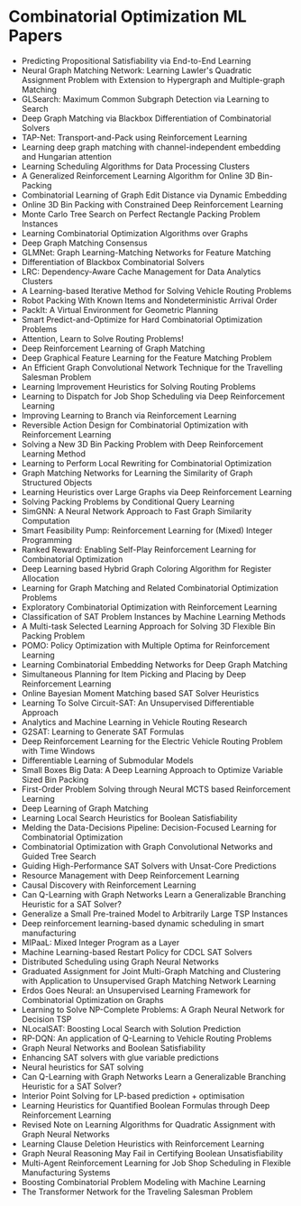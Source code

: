 # Combinatorial Optimization ML Papers

<ul>

                             

 <li><a target="_blank" href="https://github.com/manjunath5496/Combinatorial-Optimization-ML-Papers/blob/master/c(1).pdf" style="text-decoration:none;">Predicting Propositional
Satisfiability via End-to-End Learning</a></li>

 <li><a target="_blank" href="https://github.com/manjunath5496/Combinatorial-Optimization-ML-Papers/blob/master/c(2).pdf" style="text-decoration:none;">Neural Graph Matching Network: Learning Lawler's Quadratic Assignment Problem with Extension to Hypergraph and Multiple-graph Matching</a></li>

<li><a target="_blank" href="https://github.com/manjunath5496/Combinatorial-Optimization-ML-Papers/blob/master/c(3).pdf" style="text-decoration:none;">GLSearch: Maximum Common Subgraph Detection via Learning to Search</a></li>
 <li><a target="_blank" href="https://github.com/manjunath5496/Combinatorial-Optimization-ML-Papers/blob/master/c(4).pdf" style="text-decoration:none;">Deep Graph Matching via Blackbox Differentiation of Combinatorial Solvers</a></li>                              
<li><a target="_blank" href="https://github.com/manjunath5496/Combinatorial-Optimization-ML-Papers/blob/master/c(5).pdf" style="text-decoration:none;">TAP-Net: Transport-and-Pack using Reinforcement Learning</a></li>
<li><a target="_blank" href="https://github.com/manjunath5496/Combinatorial-Optimization-ML-Papers/blob/master/c(6).pdf" style="text-decoration:none;">Learning deep graph matching with channel-independent embedding and Hungarian attention</a></li>
 <li><a target="_blank" href="https://github.com/manjunath5496/Combinatorial-Optimization-ML-Papers/blob/master/c(7).pdf" style="text-decoration:none;">Learning Scheduling Algorithms for Data Processing Clusters</a></li>

 <li><a target="_blank" href="https://github.com/manjunath5496/Combinatorial-Optimization-ML-Papers/blob/master/c(8).pdf" style="text-decoration:none;"> A Generalized Reinforcement Learning Algorithm for Online 3D Bin-Packing</a></li>
   <li><a target="_blank" href="https://github.com/manjunath5496/Combinatorial-Optimization-ML-Papers/blob/master/c(9).pdf" style="text-decoration:none;">Combinatorial Learning of Graph Edit Distance via Dynamic Embedding</a></li>
  
   
 <li><a target="_blank" href="https://github.com/manjunath5496/Combinatorial-Optimization-ML-Papers/blob/master/c(10).pdf" style="text-decoration:none;">Online 3D Bin Packing with Constrained Deep Reinforcement Learning </a></li>                              
<li><a target="_blank" href="https://github.com/manjunath5496/Combinatorial-Optimization-ML-Papers/blob/master/c(11).pdf" style="text-decoration:none;">Monte Carlo Tree Search on Perfect Rectangle Packing Problem Instances</a></li>
<li><a target="_blank" href="https://github.com/manjunath5496/Combinatorial-Optimization-ML-Papers/blob/master/c(12).pdf" style="text-decoration:none;">Learning Combinatorial Optimization Algorithms over Graphs</a></li>
<li><a target="_blank" href="https://github.com/manjunath5496/Combinatorial-Optimization-ML-Papers/blob/master/c(13).pdf" style="text-decoration:none;">Deep Graph Matching Consensus</a></li>

<li><a target="_blank" href="https://github.com/manjunath5496/Combinatorial-Optimization-ML-Papers/blob/master/c(14).pdf" style="text-decoration:none;">GLMNet: Graph Learning-Matching Networks for Feature Matching</a></li>
                              
<li><a target="_blank" href="https://github.com/manjunath5496/Combinatorial-Optimization-ML-Papers/blob/master/c(15).pdf" style="text-decoration:none;">Differentiation of Blackbox Combinatorial Solvers</a></li>

<li><a target="_blank" href="https://github.com/manjunath5496/Combinatorial-Optimization-ML-Papers/blob/master/c(16).pdf" style="text-decoration:none;">LRC: Dependency-Aware Cache Management
for Data Analytics Clusters</a></li>

  <li><a target="_blank" href="https://github.com/manjunath5496/Combinatorial-Optimization-ML-Papers/blob/master/c(17).pdf" style="text-decoration:none;">A Learning-based Iterative Method for Solving Vehicle Routing Problems</a></li>   
  
<li><a target="_blank" href="https://github.com/manjunath5496/Combinatorial-Optimization-ML-Papers/blob/master/c(18).pdf" style="text-decoration:none;">Robot Packing With Known Items and Nondeterministic Arrival Order</a></li> 

  
<li><a target="_blank" href="https://github.com/manjunath5496/Combinatorial-Optimization-ML-Papers/blob/master/c(19).pdf" style="text-decoration:none;">PackIt: A Virtual Environment for Geometric Planning</a></li> 

<li><a target="_blank" href="https://github.com/manjunath5496/Combinatorial-Optimization-ML-Papers/blob/master/c(20).pdf" style="text-decoration:none;">Smart Predict-and-Optimize for Hard Combinatorial Optimization Problems</a></li>

<li><a target="_blank" href="https://github.com/manjunath5496/Combinatorial-Optimization-ML-Papers/blob/master/c(21).pdf" style="text-decoration:none;">Attention, Learn to Solve Routing Problems!</a></li>
<li><a target="_blank" href="https://github.com/manjunath5496/Combinatorial-Optimization-ML-Papers/blob/master/c(22).pdf" style="text-decoration:none;">Deep Reinforcement Learning of Graph Matching</a></li> 
 <li><a target="_blank" href="https://github.com/manjunath5496/Combinatorial-Optimization-ML-Papers/blob/master/c(23).pdf" style="text-decoration:none;">Deep Graphical Feature Learning for the Feature Matching Problem</a></li> 
 

   <li><a target="_blank" href="https://github.com/manjunath5496/Combinatorial-Optimization-ML-Papers/blob/master/c(24).pdf" style="text-decoration:none;">An Efficient Graph Convolutional Network Technique for the Travelling Salesman Problem</a></li>
 
   <li><a target="_blank" href="https://github.com/manjunath5496/Combinatorial-Optimization-ML-Papers/blob/master/c(25).pdf" style="text-decoration:none;">Learning Improvement Heuristics for Solving Routing Problems</a></li>                              
 <li><a target="_blank" href="https://github.com/manjunath5496/Combinatorial-Optimization-ML-Papers/blob/master/c(26).pdf" style="text-decoration:none;">Learning to Dispatch for Job Shop Scheduling via Deep Reinforcement Learning</a></li>
 <li><a target="_blank" href="https://github.com/manjunath5496/Combinatorial-Optimization-ML-Papers/blob/master/c(27).pdf" style="text-decoration:none;">Improving Learning to Branch via Reinforcement Learning</a></li>
   
 
   <li><a target="_blank" href="https://github.com/manjunath5496/Combinatorial-Optimization-ML-Papers/blob/master/c(28).pdf" style="text-decoration:none;">Reversible Action Design for Combinatorial Optimization with Reinforcement Learning</a></li>
 
   <li><a target="_blank" href="https://github.com/manjunath5496/Combinatorial-Optimization-ML-Papers/blob/master/c(29).pdf" style="text-decoration:none;">Solving a New 3D Bin Packing Problem with Deep Reinforcement Learning Method </a></li>                              

  <li><a target="_blank" href="https://github.com/manjunath5496/Combinatorial-Optimization-ML-Papers/blob/master/c(30).pdf" style="text-decoration:none;">Learning to Perform Local Rewriting for Combinatorial Optimization</a></li>
 
   <li><a target="_blank" href="https://github.com/manjunath5496/Combinatorial-Optimization-ML-Papers/blob/master/c(31).pdf" style="text-decoration:none;">Graph Matching Networks for Learning the Similarity of Graph Structured Objects</a></li> 
    <li><a target="_blank" href="https://github.com/manjunath5496/Combinatorial-Optimization-ML-Papers/blob/master/c(32).pdf" style="text-decoration:none;">Learning Heuristics over Large Graphs via Deep Reinforcement Learning</a></li> 

   <li><a target="_blank" href="https://github.com/manjunath5496/Combinatorial-Optimization-ML-Papers/blob/master/c(33).pdf" style="text-decoration:none;">Solving Packing Problems by Conditional Query Learning</a></li>                              

  <li><a target="_blank" href="https://github.com/manjunath5496/Combinatorial-Optimization-ML-Papers/blob/master/c(34).pdf" style="text-decoration:none;">SimGNN: A Neural Network Approach to Fast Graph Similarity Computation</a></li> 
 
  <li><a target="_blank" href="https://github.com/manjunath5496/Combinatorial-Optimization-ML-Papers/blob/master/c(35).pdf" style="text-decoration:none;">Smart Feasibility Pump: Reinforcement Learning for (Mixed) Integer Programming</a></li> 

  <li><a target="_blank" href="https://github.com/manjunath5496/Combinatorial-Optimization-ML-Papers/blob/master/c(36).pdf" style="text-decoration:none;">Ranked Reward: Enabling Self-Play Reinforcement Learning for Combinatorial Optimization</a></li> 
 
<li><a target="_blank" href="https://github.com/manjunath5496/Combinatorial-Optimization-ML-Papers/blob/master/c(37).pdf" style="text-decoration:none;">Deep Learning based Hybrid Graph Coloring Algorithm for Register Allocation</a></li>
 <li><a target="_blank" href="https://github.com/manjunath5496/Combinatorial-Optimization-ML-Papers/blob/master/c(38).pdf" style="text-decoration:none;">Learning for Graph Matching and Related Combinatorial Optimization Problems</a></li>
<li><a target="_blank" href="https://github.com/manjunath5496/Combinatorial-Optimization-ML-Papers/blob/master/c(39).pdf" style="text-decoration:none;">Exploratory Combinatorial Optimization with Reinforcement Learning</a></li>
 <li><a target="_blank" href="https://github.com/manjunath5496/Combinatorial-Optimization-ML-Papers/blob/master/c(40).pdf" style="text-decoration:none;">Classification of SAT Problem Instances by Machine Learning Methods</a></li>                              
<li><a target="_blank" href="https://github.com/manjunath5496/Combinatorial-Optimization-ML-Papers/blob/master/c(41).pdf" style="text-decoration:none;">A Multi-task Selected Learning Approach for Solving 3D Flexible Bin Packing Problem</a></li>
<li><a target="_blank" href="https://github.com/manjunath5496/Combinatorial-Optimization-ML-Papers/blob/master/c(42).pdf" style="text-decoration:none;">POMO: Policy Optimization with Multiple Optima for Reinforcement Learning</a></li>
 
  <li><a target="_blank" href="https://github.com/manjunath5496/Combinatorial-Optimization-ML-Papers/blob/master/c(43).pdf" style="text-decoration:none;">Learning Combinatorial Embedding Networks for Deep Graph Matching</a></li>
 <li><a target="_blank" href="https://github.com/manjunath5496/Combinatorial-Optimization-ML-Papers/blob/master/c(44).pdf" style="text-decoration:none;">Simultaneous Planning for Item Picking and Placing by Deep Reinforcement Learning</a></li>
   <li><a target="_blank" href="https://github.com/manjunath5496/Combinatorial-Optimization-ML-Papers/blob/master/c(45).pdf" style="text-decoration:none;">Online Bayesian Moment Matching based SAT Solver Heuristics</a></li>  
   
<li><a target="_blank" href="https://github.com/manjunath5496/Combinatorial-Optimization-ML-Papers/blob/master/c(46).pdf" style="text-decoration:none;">Learning To Solve Circuit-SAT: An Unsupervised Differentiable Approach </a></li> 
                             
<li><a target="_blank" href="https://github.com/manjunath5496/Combinatorial-Optimization-ML-Papers/blob/master/c(47).pdf" style="text-decoration:none;">Analytics and Machine Learning in Vehicle Routing Research</a></li>
<li><a target="_blank" href="https://github.com/manjunath5496/Combinatorial-Optimization-ML-Papers/blob/master/c(48).pdf" style="text-decoration:none;">G2SAT: Learning to Generate SAT Formulas</a></li>

<li><a target="_blank" href="https://github.com/manjunath5496/Combinatorial-Optimization-ML-Papers/blob/master/c(49).pdf" style="text-decoration:none;">Deep Reinforcement Learning for the Electric Vehicle Routing Problem with Time Windows</a></li>
                              
<li><a target="_blank" href="https://github.com/manjunath5496/Combinatorial-Optimization-ML-Papers/blob/master/c(50).pdf" style="text-decoration:none;">Differentiable Learning of Submodular Models</a></li>
<li><a target="_blank" href="https://github.com/manjunath5496/Combinatorial-Optimization-ML-Papers/blob/master/c(51).pdf" style="text-decoration:none;">Small Boxes Big Data: A Deep Learning Approach to Optimize Variable Sized Bin Packing</a></li>
<li><a target="_blank" href="https://github.com/manjunath5496/Combinatorial-Optimization-ML-Papers/blob/master/c(52).pdf" style="text-decoration:none;">First-Order Problem Solving through Neural MCTS based Reinforcement Learning</a></li>

<li><a target="_blank" href="https://github.com/manjunath5496/Combinatorial-Optimization-ML-Papers/blob/master/c(53).pdf" style="text-decoration:none;">Deep Learning of Graph Matching</a></li>
 
<li><a target="_blank" href="https://github.com/manjunath5496/Combinatorial-Optimization-ML-Papers/blob/master/c(54).pdf" style="text-decoration:none;">Learning Local Search Heuristics for Boolean Satisfiability </a></li>

<li><a target="_blank" href="https://github.com/manjunath5496/Combinatorial-Optimization-ML-Papers/blob/master/c(55).pdf" style="text-decoration:none;">Melding the Data-Decisions Pipeline: Decision-Focused Learning for Combinatorial Optimization</a></li>
 
  <li><a target="_blank" href="https://github.com/manjunath5496/Combinatorial-Optimization-ML-Papers/blob/master/c(56).pdf" style="text-decoration:none;">Combinatorial Optimization with Graph Convolutional Networks and Guided Tree Search </a></li>                              

  <li><a target="_blank" href="https://github.com/manjunath5496/Combinatorial-Optimization-ML-Papers/blob/master/c(57).pdf" style="text-decoration:none;">Guiding High-Performance SAT Solvers with Unsat-Core Predictions</a></li>
 
   <li><a target="_blank" href="https://github.com/manjunath5496/Combinatorial-Optimization-ML-Papers/blob/master/c(58).pdf" style="text-decoration:none;">Resource Management with Deep Reinforcement Learning</a></li>
    <li><a target="_blank" href="https://github.com/manjunath5496/Combinatorial-Optimization-ML-Papers/blob/master/c(59).pdf" style="text-decoration:none;">Causal Discovery with Reinforcement Learning</a></li>
 
  <li><a target="_blank" href="https://github.com/manjunath5496/Combinatorial-Optimization-ML-Papers/blob/master/c(60).pdf" style="text-decoration:none;">Can Q-Learning with Graph Networks Learn a Generalizable Branching Heuristic for a SAT Solver? </a></li>
 
   <li><a target="_blank" href="https://github.com/manjunath5496/Combinatorial-Optimization-ML-Papers/blob/master/c(61).pdf" style="text-decoration:none;">Generalize a Small Pre-trained Model to Arbitrarily Large TSP Instances</a></li>
 
   <li><a target="_blank" href="https://github.com/manjunath5496/Combinatorial-Optimization-ML-Papers/blob/master/c(62).pdf" style="text-decoration:none;">Deep reinforcement learning-based dynamic scheduling in smart manufacturing</a></li>
 
   <li><a target="_blank" href="https://github.com/manjunath5496/Combinatorial-Optimization-ML-Papers/blob/master/c(63).pdf" style="text-decoration:none;">MIPaaL: Mixed Integer Program as a Layer</a></li>                              

  <li><a target="_blank" href="https://github.com/manjunath5496/Combinatorial-Optimization-ML-Papers/blob/master/c(64).pdf" style="text-decoration:none;">Machine Learning-based Restart Policy for CDCL SAT Solvers</a></li>
 
   <li><a target="_blank" href="https://github.com/manjunath5496/Combinatorial-Optimization-ML-Papers/blob/master/c(65).pdf" style="text-decoration:none;">Distributed Scheduling using Graph Neural Networks </a></li> 

   <li><a target="_blank" href="https://github.com/manjunath5496/Combinatorial-Optimization-ML-Papers/blob/master/c(66).pdf" style="text-decoration:none;">Graduated Assignment for Joint Multi-Graph Matching and Clustering with Application to Unsupervised Graph Matching Network Learning</a></li> 
 
   <li><a target="_blank" href="https://github.com/manjunath5496/Combinatorial-Optimization-ML-Papers/blob/master/c(67).pdf" style="text-decoration:none;">Erdos Goes Neural: an Unsupervised Learning Framework for Combinatorial Optimization on Graphs</a></li>                              

  <li><a target="_blank" href="https://github.com/manjunath5496/Combinatorial-Optimization-ML-Papers/blob/master/c(68).pdf" style="text-decoration:none;">Learning to Solve NP-Complete Problems: A Graph Neural Network for Decision TSP</a></li> 
 
  
   <li><a target="_blank" href="https://github.com/manjunath5496/Combinatorial-Optimization-ML-Papers/blob/master/c(69).pdf" style="text-decoration:none;">NLocalSAT: Boosting Local Search with Solution Prediction</a></li>                              

  <li><a target="_blank" href="https://github.com/manjunath5496/Combinatorial-Optimization-ML-Papers/blob/master/c(70).pdf" style="text-decoration:none;">RP-DQN: An application of Q-Learning to Vehicle Routing Problems</a></li> 
  
 
 <li><a target="_blank" href="https://github.com/manjunath5496/Combinatorial-Optimization-ML-Papers/blob/master/c(71).pdf" style="text-decoration:none;">Graph Neural Networks and Boolean Satisfiability</a></li>
 
 <li><a target="_blank" href="https://github.com/manjunath5496/Combinatorial-Optimization-ML-Papers/blob/master/c(72).pdf" style="text-decoration:none;">Enhancing SAT solvers with glue variable predictions</a></li> 
 
 
 <li><a target="_blank" href="https://github.com/manjunath5496/Combinatorial-Optimization-ML-Papers/blob/master/c(73).pdf" style="text-decoration:none;">Neural heuristics for SAT solving</a></li>
  <li><a target="_blank" href="https://github.com/manjunath5496/Combinatorial-Optimization-ML-Papers/blob/master/c(74).pdf" style="text-decoration:none;">Can Q-Learning with Graph Networks Learn a Generalizable Branching Heuristic for a SAT Solver?</a></li>
    <li><a target="_blank" href="https://github.com/manjunath5496/Combinatorial-Optimization-ML-Papers/blob/master/c(75).pdf" style="text-decoration:none;">Interior Point Solving for LP-based prediction + optimisation</a></li>                        
<li><a target="_blank" href="https://github.com/manjunath5496/Combinatorial-Optimization-ML-Papers/blob/master/c(76).pdf" style="text-decoration:none;">Learning Heuristics for Quantified Boolean Formulas through Deep Reinforcement Learning</a></li>

 <li><a target="_blank" href="https://github.com/manjunath5496/Combinatorial-Optimization-ML-Papers/blob/master/c(77).pdf" style="text-decoration:none;">Revised Note on Learning Algorithms for Quadratic Assignment with Graph Neural Networks</a></li> 
 
 
 <li><a target="_blank" href="https://github.com/manjunath5496/Combinatorial-Optimization-ML-Papers/blob/master/c(78).pdf" style="text-decoration:none;">Learning Clause Deletion Heuristics with Reinforcement Learning</a></li>
  <li><a target="_blank" href="https://github.com/manjunath5496/Combinatorial-Optimization-ML-Papers/blob/master/c(79).pdf" style="text-decoration:none;">Graph Neural Reasoning May Fail in Certifying Boolean Unsatisfiability</a></li>


 <li><a target="_blank" href="https://github.com/manjunath5496/Combinatorial-Optimization-ML-Papers/blob/master/c(80).pdf" style="text-decoration:none;">Multi-Agent Reinforcement Learning for Job Shop Scheduling in Flexible Manufacturing Systems</a></li> 
 
 
 <li><a target="_blank" href="https://github.com/manjunath5496/Combinatorial-Optimization-ML-Papers/blob/master/c(81).pdf" style="text-decoration:none;">Boosting Combinatorial Problem Modeling with Machine Learning</a></li>
  <li><a target="_blank" href="https://github.com/manjunath5496/Combinatorial-Optimization-ML-Papers/blob/master/c(82).pdf" style="text-decoration:none;">The Transformer Network for the Traveling Salesman Problem</a></li>

 </ul>
   
   
